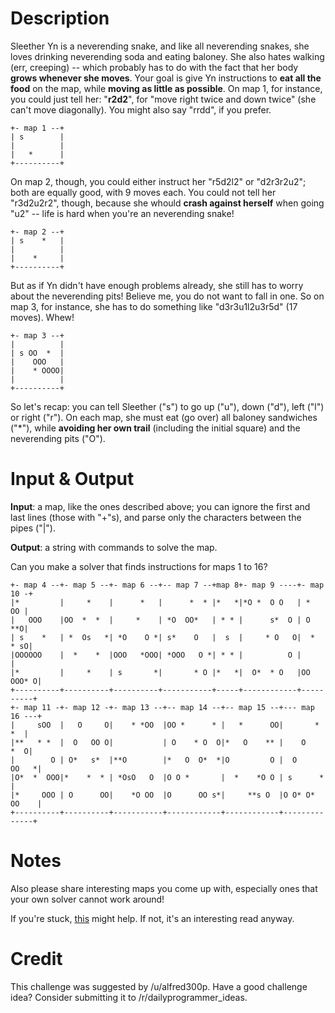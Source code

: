 # Description
Sleether Yn is a neverending snake, and like all neverending snakes, she loves drinking neverending soda and eating baloney. She also hates walking (err, creeping) -- which probably has to do with the fact that her body **grows whenever she moves**. Your goal is give Yn instructions to **eat all the food** on the map, while **moving as little as possible**. On map 1, for instance, you could just tell her: "**r2d2**", for "move right twice and down twice" (she can't move diagonally). You might also say "rrdd", if you prefer.

    +- map 1 --+
    | s        |
    |          |
    |   *      |
    +----------+

On map 2, though, you could either instruct her "r5d2l2" or "d2r3r2u2"; both are equally good, with 9 moves each. You could not tell her "r3d2u2r2", though, because she whould **crash against herself** when going "u2" -- life is hard when you're an neverending snake!

    +- map 2 --+
    | s    *   |
    |          |
    |    *     |
    +----------+

But as if Yn didn't have enough problems already, she still has to worry about the neverending pits! Believe me, you do not want to fall in one. So on map 3, for instance, she has to do something like "d3r3u1l2u3r5d" (17 moves). Whew!

    +- map 3 --+
    |          |
    | s OO  *  |
    |    OOO   |
    |    * OOOO|
    |          |
    +----------+

So let's recap: you can tell Sleether ("s") to go up ("u"), down ("d"), left ("l") or right ("r"). On each map, she must eat (go over) all baloney sandwiches ("\*"), while **avoiding her own trail** (including the initial square) and the neverending pits ("O").

# Input &amp; Output
**Input**: a map, like the ones described above; you can ignore the first and last lines (those with "+"s), and parse only the characters between the pipes ("|").

**Output**: a string with commands to solve the map.

Can you make a solver that finds instructions for maps 1 to 16?

    +- map 4 --+- map 5 --+- map 6 --+-- map 7 --+map 8+- map 9 ----+- map 10 -+
    |*         |     *    |      *   |      *  * |*   *|*O *  O O   | *     OO |
    |   OOO    |OO  *  *  |     *    | *O  OO*   | * * |      s*  O | O     **O|
    | s    *   | *  Os   *| *O    O *| s*    O   |  s  |     * O   O|  *   * sO|
    |OOOOOO    |  *    *  |OOO   *OOO| *OOO   O *| * * |          O |          |
    |*         |     *    | s       *|       * O |*   *|  O*  * O   |OO  OOO* O|
    +----------+----------+----------+-----------+-----+------------+----------+
    +- map 11 -+- map 12 -+- map 13 --+-- map 14 --+-- map 15 --+--- map 16 ---+
    |     sOO  |   O     O|    * *OO  |OO *      * |   *      OO|       *   *  |
    |**   * *  |  O   OO O|           | O    * O  O|*   O    ** |    O     *  O|
    |        O | O*   s*  |**O        |*   O  O*  *|O         O |  O     OO   *|
    |O*  *  OOO|*    *  * | *OsO   O  |O O *       |  *    *O O | s      *     |
    |*     OOO | O      OO|    *O OO  |O      OO s*|     **s O  |O O* O* OO    |
    +----------+----------+-----------+------------+------------+--------------+

# Notes
Also please share interesting maps you come up with, especially ones that your own solver cannot work around!

If you're stuck, [this](https://en.wikipedia.org/wiki/Maze_solving_algorithm) might help. If not, it's an interesting read anyway.

# Credit

This challenge was suggested by /u/alfred300p. Have a good challenge idea? Consider submitting it to /r/dailyprogrammer_ideas.